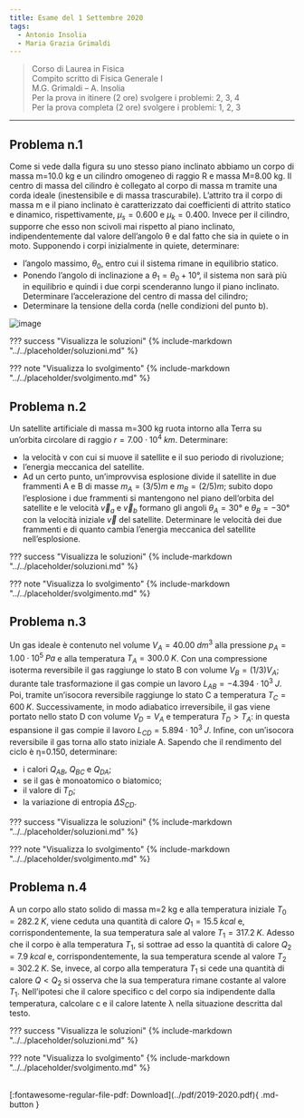 ```yaml
---
title: Esame del 1 Settembre 2020
tags:
  - Antonio Insolia
  - Maria Grazia Grimaldi
---
```


>Corso di Laurea in Fisica <br>
Compito scritto di Fisica Generale I <br>
M.G. Grimaldi – A. Insolia <br>
Per la prova in itinere (2 ore) svolgere i problemi: 2, 3, 4 <br>
Per la prova completa (2 ore) svolgere i problemi: 1, 2, 3 <br>

---

## Problema n.1
Come si vede dalla figura su uno stesso piano inclinato abbiamo un corpo di massa m=10.0 kg e un cilindro omogeneo di raggio R e massa M=8.00 kg. Il centro di massa del cilindro è collegato al corpo di massa m tramite una corda ideale (inestensibile e di massa trascurabile). L’attrito tra il corpo di massa m e il piano inclinato è caratterizzato dai coefficienti di attrito statico e dinamico, rispettivamente, $μ_s=0.600$ e $μ_k=0.400$. Invece per il cilindro, supporre che esso non scivoli mai rispetto al piano inclinato, indipendentemente dal valore dell’angolo θ e dal fatto che sia in quiete o in moto. Supponendo i corpi inizialmente in quiete, determinare: 

- l’angolo massimo, $θ_0$, entro cui il sistema rimane in equilibrio statico. 
- Ponendo l’angolo di inclinazione a $θ_1=θ_0 +10°$, il sistema non sarà più in equilibrio e quindi i due corpi scenderanno lungo il piano inclinato. Determinare l’accelerazione del centro di massa del cilindro;
- Determinare la tensione della corda (nelle condizioni del punto b).

![image](https://user-images.githubusercontent.com/77018886/153266309-06df51c4-acb6-4297-9283-9371ec2f9be3.png)

??? success "Visualizza le soluzioni"
    {% include-markdown "../../placeholder/soluzioni.md" %}

??? note "Visualizza lo svolgimento"
    {% include-markdown "../../placeholder/svolgimento.md" %}

## Problema n.2
Un satellite artificiale di massa m=300 kg ruota intorno alla Terra su un’orbita circolare di raggio $r= 7.00 \cdot 10^4 \; km$. Determinare: 

- la velocità v con cui si muove il satellite e il suo periodo di rivoluzione; 
- l’energia meccanica del satellite. 
- Ad un certo punto, un’improvvisa esplosione divide il satellite in due frammenti A e B di masse $m_A=(3/5)m$ e $m_B=(2/5)m$; subito dopo l’esplosione i due frammenti si mantengono nel piano dell’orbita del satellite e le velocità $\vec{v}_a$ e $\vec{v}_b$ formano gli angoli $θ_A=30°$ e $θ_B=−30°$ con la velocità iniziale $\vec{v}$ del satellite. Determinare le velocità dei due frammenti e di quanto cambia l’energia meccanica del satellite nell’esplosione.

??? success "Visualizza le soluzioni"
    {% include-markdown "../../placeholder/soluzioni.md" %}

??? note "Visualizza lo svolgimento"
    {% include-markdown "../../placeholder/svolgimento.md" %}

## Problema n.3
Un gas ideale è contenuto nel volume $V_A=40.00 \; dm^3$ alla pressione $p_A=1.00 \cdot 10^5 \; Pa$ e alla temperatura $T_A=300.0 \; K$. Con una compressione isoterma reversibile il gas raggiunge lo stato B con volume $V_B=(1/3)V_A$; durante tale trasformazione il gas compie un lavoro $L_{AB}=−4.394 \cdot 10^3 \; J$. Poi, tramite un’isocora reversibile raggiunge lo stato C a temperatura $T_C=600 \; K$. Successivamente, in modo adiabatico irreversibile, il gas viene portato nello stato D con volume $V_D=V_A$ e temperatura $T_D>T_A$: in questa espansione il gas compie il lavoro $L_{CD}=5.894 \cdot 10^3 \; J$. Infine, con un’isocora reversibile il gas torna allo stato iniziale A. Sapendo che il rendimento del ciclo è η=0.150, determinare: 

- i calori $Q_{AB}$, $Q_{BC}$ e $Q_{DA}$; 
- se il gas è monoatomico o biatomico; 
- il valore di $T_D$; 
- la variazione di entropia $ΔS_{CD}$.

??? success "Visualizza le soluzioni"
    {% include-markdown "../../placeholder/soluzioni.md" %}

??? note "Visualizza lo svolgimento"
    {% include-markdown "../../placeholder/svolgimento.md" %}

## Problema n.4
A un corpo allo stato solido di massa m=2 kg e alla temperatura iniziale $T_0=282.2 \; K$, viene ceduta una quantità di calore $Q_1=15.5 \; kcal$ e, corrispondentemente, la sua temperatura sale al valore $T_1=317.2 \; K$. Adesso che il corpo è alla temperatura $T_1$, si sottrae ad esso la quantità di calore $Q_2=7.9 \; kcal$ e, corrispondentemente, la sua temperatura scende al valore $T_2=302.2 \; K$. Se, invece, al corpo alla temperatura $T_1$ si cede una quantità di calore $Q<Q_2$ si osserva che la sua temperatura rimane costante al valore $T_1$. Nell’ipotesi che il calore specifico c del corpo sia indipendente dalla temperatura, calcolare c e il calore latente λ nella situazione descritta dal testo.

??? success "Visualizza le soluzioni"
    {% include-markdown "../../placeholder/soluzioni.md" %}

??? note "Visualizza lo svolgimento"
    {% include-markdown "../../placeholder/svolgimento.md" %}

<br>
[:fontawesome-regular-file-pdf: Download](../pdf/2019-2020.pdf){ .md-button }
